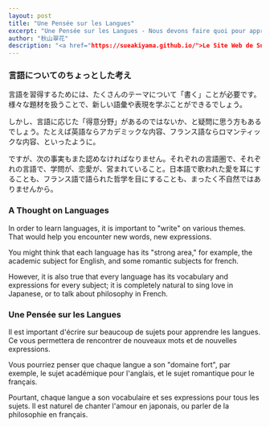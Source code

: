 ```yaml
---
layout: post
title: "Une Pensée sur les Langues"
excerpt: "Une Pensée sur les Langues - Nous devons faire quoi pour apprendre les langues ? Est-ce qu'il y a le 'domain fort' de chaque langue ?"
author: "秋山翠花"
description: "<a href="https://sueakiyama.github.io/">Le Site Web de Suika Akiyama</a>"
---
```


<!-- # Une Pensée sur l'Écriture -->

### 言語についてのちょっとした考え

言語を習得するためには、たくさんのテーマについて「書く」ことが必要です。様々な題材を扱うことで、新しい語彙や表現を学ぶことができるでしょう。

しかし、言語に応じた「得意分野」があるのではないか、と疑問に思う方もあるでしょう。たとえば英語ならアカデミックな内容、フランス語ならロマンティックな内容、といったように。

ですが、次の事実もまた認めなければなりません。それぞれの言語圏で、それぞれの言語で、学問が、恋愛が、営まれていること。日本語で歌われた愛を耳にすることも、フランス語で語られた哲学を目にすることも、まったく不自然ではありませんから。

### A Thought on Languages

In order to learn languages, it is important to "write" on various themes. That would help you encounter new words, new expressions.

You might think that each language has its "strong area," for example, the academic subject for English, and some romantic subjects for french.

However, it is also true that every language has its vocabulary and expressions for every subject; it is completely natural to sing love in Japanese, or to talk about philosophy in French.

### Une Pensée sur les Langues

Il est important d'écrire sur beaucoup de sujets pour apprendre les langues. Ce vous permettera de rencontrer de nouveaux mots et de nouvelles expressions.

Vous pourriez penser que chaque langue a son "domaine fort", par exemple, le sujet académique pour l'anglais, et le sujet romantique pour le français.

Pourtant, chaque langue a son vocabulaire et ses expressions pour tous les sujets. Il est naturel de chanter l'amour en japonais, ou parler de la philosophie en français.
